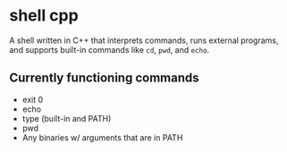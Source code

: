 # shell cpp
A shell written in C++ that interprets commands, runs external programs, and supports built-in commands like `cd`, `pwd`, and `echo`.  
## Currently functioning commands
- exit 0
- echo
- type (built-in and PATH)
- pwd
- Any binaries w/ arguments that are in PATH 
 
